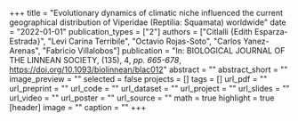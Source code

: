 +++
title = "Evolutionary dynamics of climatic niche influenced the current geographical distribution of Viperidae (Reptilia: Squamata) worldwide"
date = "2022-01-01"
publication_types = ["2"]
authors = ["Citlalli {Edith Esparza-Estrada}", "Levi Carina Terribile", "Octavio Rojas-Soto", "Carlos Yanez-Arenas", "Fabricio Villalobos"]
publication = "In: BIOLOGICAL JOURNAL OF THE LINNEAN SOCIETY, (135), 4, _pp. 665-678_, https://doi.org/10.1093/biolinnean/blac012"
abstract = ""
abstract_short = ""
image_preview = ""
selected = false
projects = []
tags = []
url_pdf = ""
url_preprint = ""
url_code = ""
url_dataset = ""
url_project = ""
url_slides = ""
url_video = ""
url_poster = ""
url_source = ""
math = true
highlight = true
[header]
image = ""
caption = ""
+++
